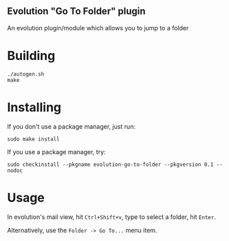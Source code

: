 ## Evolution "Go To Folder" plugin

An evolution plugin/module which allows you to jump to a folder

# Building

    ./autogen.sh
    make

# Installing

If you don't use a package manager, just run:

    sudo make install

If you use a package manager, try:

    sudo checkinstall --pkgname evolution-go-to-folder --pkgversion 0.1 --nodoc

# Usage

In evolution's mail view, hit `Ctrl+Shift+v`, type to select a folder, hit `Enter`.

Alternatively, use the `Folder -> Go To...` menu item.
